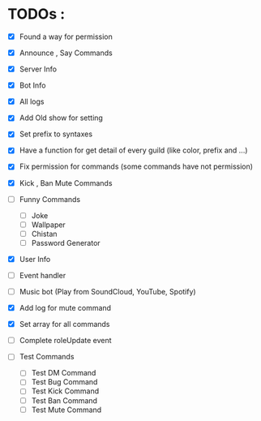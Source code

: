 # TODOs :

- [x] Found a way for permission
- [x] Announce , Say Commands
- [x] Server Info
- [x] Bot Info
- [x] All logs
- [x] Add Old show for setting
- [x] Set prefix to syntaxes
- [x] Have a function for get detail of every guild (like color, prefix and ...)
- [x] Fix permission for commands (some commands have not permission)
- [x] Kick , Ban Mute Commands
- [ ] Funny Commands
  - [ ] Joke
  - [ ] Wallpaper
  - [ ] Chistan
  - [ ] Password Generator
- [x] User Info
- [ ] Event handler
- [ ] Music bot (Play from SoundCloud, YouTube, Spotify)
- [x] Add log for mute command
- [x] Set array for all commands
- [ ] Complete roleUpdate event

- [ ] Test Commands
  - [ ] Test DM Command
  - [ ] Test Bug Command
  - [ ] Test Kick Command
  - [ ] Test Ban Command
  - [ ] Test Mute Command
